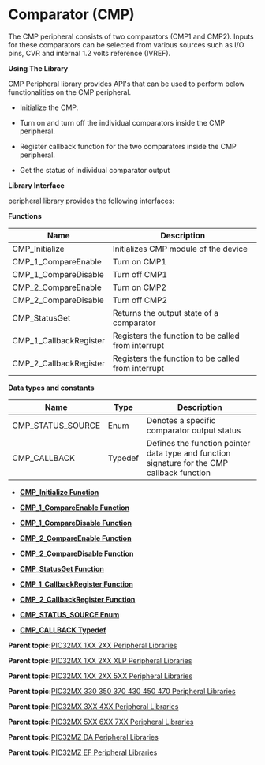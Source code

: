 # Comparator \(CMP\)

The CMP peripheral consists of two comparators \(CMP1 and CMP2\). Inputs<br />for these comparators can be selected from various sources such as I/O<br />pins, CVR and internal 1.2 volts reference \(IVREF\).

**Using The Library**

CMP Peripheral library provides API's that can be used to perform below<br />functionalities on the CMP peripheral.

-   Initialize the CMP.

-   Turn on and turn off the individual comparators inside the CMP<br />peripheral.

-   Register callback function for the two comparators inside the CMP<br />peripheral.

-   Get the status of individual comparator output


**Library Interface**

peripheral library provides the following interfaces:

**Functions**

|Name|Description|
|----|-----------|
|CMP\_Initialize|Initializes CMP module of the device|
|CMP\_1\_CompareEnable|Turn on CMP1|
|CMP\_1\_CompareDisable|Turn off CMP1|
|CMP\_2\_CompareEnable|Turn on CMP2|
|CMP\_2\_CompareDisable|Turn off CMP2|
|CMP\_StatusGet|Returns the output state of a comparator|
|CMP\_1\_CallbackRegister|Registers the function to be called from interrupt|
|CMP\_2\_CallbackRegister|Registers the function to be called from interrupt|

**Data types and constants**

|Name|Type|Description|
|----|----|-----------|
|CMP\_STATUS\_SOURCE|Enum|Denotes a specific comparator output status|
|CMP\_CALLBACK|Typedef|Defines the function pointer data type and function signature for the CMP callback function|

-   **[CMP\_Initialize Function](GUID-79602601-034D-4E33-A963-B670AEAFE35F.md)**  

-   **[CMP\_1\_CompareEnable Function](GUID-4358E304-324E-42FF-9AB3-2D1429AAFBA0.md)**  

-   **[CMP\_1\_CompareDisable Function](GUID-EA027C0A-9E72-4121-9BC9-4C89630073D6.md)**  

-   **[CMP\_2\_CompareEnable Function](GUID-81FC5A92-ADC7-41D2-8C71-673F6DA4C687.md)**  

-   **[CMP\_2\_CompareDisable Function](GUID-2D78A308-07D8-48D5-9492-AF16E9E26D62.md)**  

-   **[CMP\_StatusGet Function](GUID-77A272B4-A29C-42AF-B159-A405D235D5BE.md)**  

-   **[CMP\_1\_CallbackRegister Function](GUID-834296FA-03E4-4A5E-936D-59CFE268B887.md)**  

-   **[CMP\_2\_CallbackRegister Function](GUID-DC1CA05E-820C-484E-B086-F3BDADC9D1AA.md)**  

-   **[CMP\_STATUS\_SOURCE Enum](GUID-FEE923C2-FA70-40CB-A2B2-0B443592FE9F.md)**  

-   **[CMP\_CALLBACK Typedef](GUID-5CAFBE60-AA76-49D7-A502-5C8B85EBCCF1.md)**  


**Parent topic:**[PIC32MX 1XX 2XX Peripheral Libraries](GUID-DD9F92A3-1B1F-4068-A4CC-C71672A1BF54.md)

**Parent topic:**[PIC32MX 1XX 2XX XLP Peripheral Libraries](GUID-8819552A-CB58-4DAC-BE25-EC305892232E.md)

**Parent topic:**[PIC32MX 1XX 2XX 5XX Peripheral Libraries](GUID-232A3DC0-B096-45AA-9430-33A2C9BA694A.md)

**Parent topic:**[PIC32MX 330 350 370 430 450 470 Peripheral Libraries](GUID-4F5C226F-136E-4C6B-8A7F-0DF12557C7F8.md)

**Parent topic:**[PIC32MX 3XX 4XX Peripheral Libraries](GUID-2C79235F-A27F-4622-BBDA-943C35FD7940.md)

**Parent topic:**[PIC32MX 5XX 6XX 7XX Peripheral Libraries](GUID-91DC3697-58A9-4E5B-95DE-F4B08BA9C8DD.md)

**Parent topic:**[PIC32MZ DA Peripheral Libraries](GUID-02A4B196-FE06-48DB-BC12-D3A68B6D983E.md)

**Parent topic:**[PIC32MZ EF Peripheral Libraries](GUID-F47955F5-89DE-43B0-8C2C-DE0070EBA152.md)

